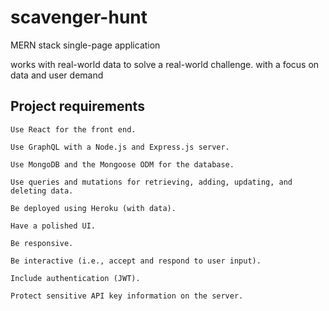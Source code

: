 # scavenger-hunt

MERN stack single-page application

works with real-world data to solve a real-world challenge.
with a focus on data and user demand

## Project requirements


 ```Use React for the front end.```


 ```Use GraphQL with a Node.js and Express.js server. ```


 ```Use MongoDB and the Mongoose ODM for the database. ```


 ```Use queries and mutations for retrieving, adding, updating, and deleting data. ```


 ```Be deployed using Heroku (with data). ```


 ```Have a polished UI. ```


 ```Be responsive. ```


 ```Be interactive (i.e., accept and respond to user input). ```


 ```Include authentication (JWT). ```


 ```Protect sensitive API key information on the server. ```


